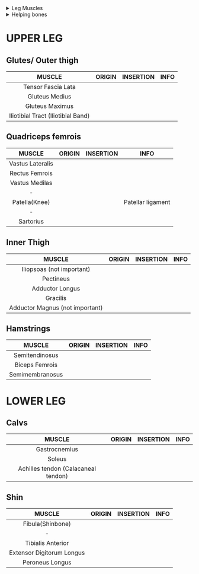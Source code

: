<details>
<summary>Leg Muscles</summary>

<img src="https://i.imgur.com/cEDJ537.jpg" width="500">
<img src="https://i.imgur.com/RQMzqvX.jpg" width="500">
<img src="https://i.imgur.com/5ERombM.jpg" width="500">
<img src="https://i.imgur.com/DYknVAo.png" width="500">
<img src="https://i.imgur.com/jLuIdVt.jpg" width="500">
<img src="https://i.imgur.com/8xzvWP9.jpg" width="500">
<img src="https://i.imgur.com/un38Aja.jpg" width="500">
<img src="https://i.imgur.com/0R7Qjb7.png" width="500">
<img src="https://i.imgur.com/IYj4U0t.jpg" width="500">


</details>

<details>
<summary>Helping bones</summary>



</details>

# UPPER LEG

## Glutes/ Outer thigh
|MUSCLE|ORIGIN|INSERTION|INFO
|:-:|:-:|:-:|:-:
|Tensor Fascia Lata|
|Gluteus Medius|
|Gluteus Maximus|
|Iliotibial Tract (Iliotibial  Band)|

## Quadriceps femrois
|MUSCLE|ORIGIN|INSERTION|INFO
|:-:|:-:|:-:|:-:
|Vastus Lateralis|
|Rectus Femrois|
|Vastus Medilas|
|-|
|Patella(Knee)|||Patellar ligament
|-|
|Sartorius|


## Inner Thigh
|MUSCLE|ORIGIN|INSERTION|INFO
|:-:|:-:|:-:|:-:
|Iliopsoas (not important)|
|Pectineus|
|Adductor Longus|
|Gracilis|
|Adductor Magnus (not important)|

## Hamstrings
|MUSCLE|ORIGIN|INSERTION|INFO
|:-:|:-:|:-:|:-:
|Semitendinosus|
|Biceps Femrois|
|Semimembranosus|

# LOWER LEG
## Calvs
|MUSCLE|ORIGIN|INSERTION|INFO
|:-:|:-:|:-:|:-:
|Gastrocnemius|
|Soleus|
|Achilles tendon (Calacaneal tendon)|

## Shin
|MUSCLE|ORIGIN|INSERTION|INFO
|:-:|:-:|:-:|:-:
|Fibula(Shinbone)|
|-|
|Tibialis Anterior|
|Extensor Digitorum Longus|
|Peroneus Longus|


